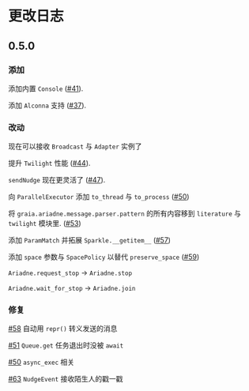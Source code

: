 # 更改日志

## 0.5.0

### 添加

添加内置 `Console` ([#41](https://github.com/GraiaProject/Ariadne/issues/41)).

添加 `Alconna` 支持 ([#37](https://github.com/GraiaProject/Ariadne/issues/37)).

### 改动

现在可以接收 `Broadcast` 与 `Adapter` 实例了

提升 `Twilight` 性能 ([#44](https://github.com/GraiaProject/Ariadne/issues/44)).

`sendNudge` 现在更灵活了 ([#47](https://github.com/GraiaProject/Ariadne/issues/47)).

向 `ParallelExecutor` 添加 `to_thread` 与 `to_process` ([#50](https://github.com/GraiaProject/Ariadne/issues/50))

将 `graia.ariadne.message.parser.pattern` 的所有内容移到 `literature` 与 `twilight` 模块里. ([#53](https://github.com/GraiaProject/Ariadne/issues/53))

添加 `ParamMatch` 并拓展 `Sparkle.__getitem__` ([#57](https://github.com/GraiaProject/Ariadne/issues/57))

添加 `space` 参数与 `SpacePolicy` 以替代 `preserve_space` ([#59](https://github.com/GraiaProject/Ariadne/issues/59))

`Ariadne.request_stop` -> `Ariadne.stop`

`Ariadne.wait_for_stop` -> `Ariadne.join`

### 修复

[#58](https://github.com/GraiaProject/Ariadne/issues/58) 自动用 `repr()` 转义发送的消息

[#51](https://github.com/GraiaProject/Ariadne/issues/51) `Queue.get` 任务退出时没被 `await`

[#50](https://github.com/GraiaProject/Ariadne/issues/50) `async_exec` 相关

[#63](https://github.com/GraiaProject/Ariadne/issues/63) `NudgeEvent` 接收陌生人的戳一戳